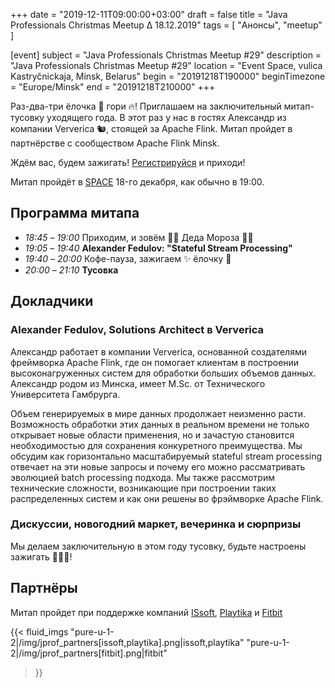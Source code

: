 +++
date = "2019-12-11T09:00:00+03:00"
draft = false
title = "Java Professionals Christmas Meetup ∆ 18.12.2019"
tags = [
    "Анонсы", "meetup"
]

[event]
subject = "Java Professionals Christmas Meetup #29"
description = "Java Professionals Christmas Meetup #29"
location = "Event Space, vulica Kastryčnickaja, Minsk, Belarus"
begin = "20191218T190000"
beginTimezone = "Europe/Minsk"
end = "20191218T210000"
+++

Раз-два-три ёлочка 🎄 гори 🔥!
Приглашаем на заключительный митап-тусовку уходящего года.
В этот раз у нас в гостях Александр из компании Ververica 🐿️, стоящей за Apache Flink.
Митап пройдет в партнёрстве с сообществом Apache Flink Minsk.

Ждём вас, будем зажигать!
[Регистрируйся](http://bit.ly/jprof_reg_29) и приходи!

<!--more-->

Митап пройдёт в [SPACE](http://eventspace.by) 18-го декабря, как обычно в 19:00.

## Программа митапа
* _18:45_ – _19:00_ Приходим, и зовём 🎅🏽 Деда Мороза 🎅🏽
* _19:05_ – _19:40_ **Alexander Fedulov: "Stateful Stream Processing"**
* _19:40_ – _20:00_ Кофе-пауза, зажигаем ✨ ёлочку 🎄
* _20:00_ – _21:10_ **Тусовка** 

## Докладчики

### Alexander Fedulov, Solutions Architect в Ververica
Александр работает в компании Ververica, основанной создателями фреймворка Apache Flink, где он помогает клиентам в построении высоконагруженных систем для обработки больших объемов данных.
Александр родом из Минска, имеет M.Sc. от Технического Университета Гамбрурга.

Объем генерируемых в мире данных продолжает неизменно расти.
Возможность обработки этих данных в реальном времени не только открывает новые области применения, но и зачастую становится необходимостью для сохранения конкуретного преимущества.
Мы обсудим как горизонтально масштабируемый stateful stream processing отвечает на эти новые запросы и почему его можно рассматривать эволюцией batch processing подхода. 
Мы также рассмотрим технические сложности, возникающие при построении таких распределенных систем и как они решены во фрэймворке Apache Flink.

### Дискуссии, новогодний маркет, вечеринка и сюрпризы

Мы делаем заключительную в этом году тусовку, будьте настроены зажигать 🥳👯🤪! 

## Партнёры

Митап пройдет при поддержке компаний [ISsoft](http://www.issoft.by), [Playtika](https://www.playtika.com/) и [Fitbit](https://www.fitbit.com/home)

{{< fluid_imgs
  "pure-u-1-2|/img/jprof_partners[issoft,playtika].png|issoft,playtika"
  "pure-u-1-2|/img/jprof_partners[fitbit].png|fitbit"
>}}
